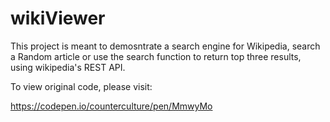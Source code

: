 # wikiViewer
This project is meant to demosntrate a search engine for Wikipedia, search a Random article or use the search function to return top three results, using wikipedia's REST API.

To view original code, please visit:

https://codepen.io/counterculture/pen/MmwyMo
